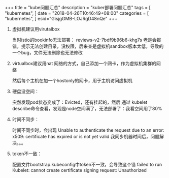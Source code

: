 +++
title = "kube问题汇总"
description = "kuber部署问题汇总"
tags = [
    "kubernetes",
]
date = "2018-04-26T10:46:49+08:00"
categories = [
    "kubernetes",
]
esid="GisjgGMB-LOJRgD48nQe"
+++

1. 虚拟机建议用virutalbox

	当时istio的bookinfo无法部署： reviews-v2-7bdf9b96b6-khg7s   老是会报错，提示无法创建目录，没权限，后来查是虚拟机sandbox版本太低，导致的一个bug，文件无法删除也无法修改

1. virtualbox建议用nat 网络的方式，自己添加一个网卡，作为虚拟机集群的网络

    然后每个主机在加一个hostonly的网卡，用于主机访问虚拟机

1. 硬盘没空间：

	突然发现pod状态变成了：Evicted，还有挂起的，然后  通过 kubelet describe命令查看，发现是node空间满了，无法部署了：我看空间用了80%


1. 时间不同步：

	时间不同步时，会出现
Unable to authenticate the request due to an error: x509: certificate has expired or is not yet valid
我同步机器时间后，问题解决。。。


1. token不一致：

	配置文件bootstrap.kubeconfig中token不一致，会导致这个错
	failed to run Kubelet: cannot create certificate signing request: Unauthorized

